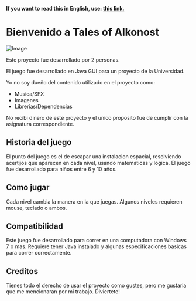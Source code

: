 <!-- Do not translate this -->
<strong> If you want to read this in English, use: <a href="./README.md"> this link. </a></strong>
<!-- Do not translate this -->

# Bienvenido a Tales of Alkonost

![Image](https://hprobertos.github.io/images/pic3.jpg)

Este proyecto fue desarrollado por 2 personas.

El juego fue desarrollado en Java GUI para un proyecto de la Universidad.

Yo no soy dueño del contenido utilizado en el proyecto como:
* Musica/SFX
* Imagenes 
* Librerias/Dependencias 

No recibi dinero de este proyecto y el unico proposito fue de cumplir con la asignatura correspondiente.

## Historia del juego
El punto del juego es el de escapar una instalacion espacial, resolviendo acertijos que aparecen en cada nivel, usando matematicas y logica.
El juego fue desarrollado para niños entre 6 y 10 años.

## Como jugar
Cada nivel cambia la manera en la que juegas. Algunos niveles requieren mouse, teclado o ambos.

## Compatibilidad
Este juego fue desarrollado para correr en una computadora con Windows 7 o mas. Requiere tener Java instalado y algunas especificaciones basicas para correr correctamente.

## Creditos
Tienes todo el derecho de usar el proyecto como gustes, pero me gustaria que me mencionaran por mi trabajo. Diviertete!
